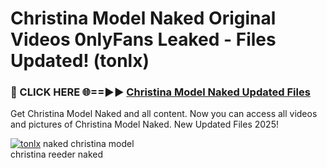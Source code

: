 # Christina Model Naked Original Videos 0nlyFans Leaked - Files Updated! (tonlx)

<h3>🔴 CLICK HERE 🌐==►► <a href="https://tinyurl.com/yckcrads" rel="nofollow">Christina Model Naked Updated Files</a></h3>

Get Christina Model Naked and all content. Now you can access all videos and pictures of Christina Model Naked. New Updated Files 2025!

[![tonlx](https://i.imgur.com/hpKpOFt.gif)](https://tinyurl.com/yckcrads)
naked christina model<br>
christina reeder naked